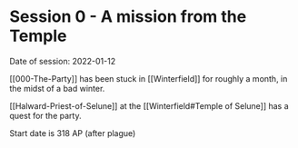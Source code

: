 # Session 0 - A mission from the Temple
Date of session: 2022-01-12

[[000-The-Party]] has been stuck in [[Winterfield]] for roughly a month, in the midst of a bad winter.

[[Halward-Priest-of-Selune]] at the [[Winterfield#Temple of Selune]] has a quest for the party.

Start date is 318 AP (after plague)